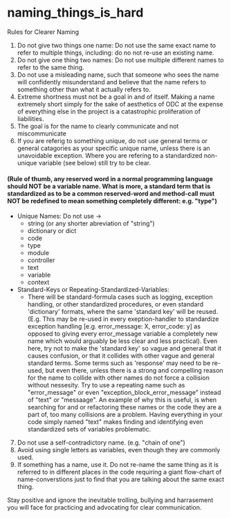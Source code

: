 # naming_things_is_hard
Rules for Clearer Naming


1. Do not give two things one name: Do not use the same exact name to refer to multiple things, including: do no not re-use an existing name.
2. Do not give one thing two names: Do not use multiple different names to refer to the same thing.
3. Do not use a misleading name, such that someone who sees the name will confidently misunderstand and believe that the name refers to something other than what it actually refers to.
4. Extreme shortness must not be a goal in and of itself. Making a name extremely short simply for the sake of aesthetics of ODC at the expense of everything else in the project is a catastrophic proliferation of liabilities.
5. The goal is for the name to clearly communicate and not miscommunicate
6. If you are referig to something unique, do not use general terms or general catagories as your specific unique name, unless there is an unavoidable exception. Where you are refering to a standardized non-unique variable (see below) still try to be clear.
#### (Rule of thumb, any reserved word in a normal programming language should NOT be a variable name. What is more, a standard term that is standardized as to be a common reserved-word and method-call must NOT be redefined to mean something completely different: e.g. "type")
- Unique Names: Do not use ->
  - string (or any shorter abreviation of "string")
  - dictionary or dict
  - code
  - type
  - module
  - controller
  - text
  - variable
  - context
- Standard-Keys or Repeating-Standardized-Variables:
  - There will be standard-formula cases such as logging, exception handling, or other standardized procedures, or even standard 'dictionary' formats, where the same 'standard key' will be reused. (E.g. This may be re-used in every exeption-handler to standardize exception handling [e.g. error_message: X, error_code: y] as opposed to giving every error_message variable a completely new name which would arguably be less clear and less practical). Even here, try not to make the 'standard key' so vague and general that it causes confusion, or that it collides with other vague and general standard terms. Some terms such as 'response' may need to be re-used, but even there, unless there is a strong and compelling reason for the name to collide with other names do not force a collision without nessesity. Try to use a repeating name such as "error_message" or even "exception_block_error_message" instead of "text" or "messaage". An example of why this is useful, is when searching for and or refactoring these names or the code they are a part of, too many collisions are a problem. Having everything in your code simply named "text" makes finding and identifying even standardized sets of variables problematic.
7. Do not use a self-contradictory name. (e.g. "chain of one")
8. Avoid using single letters as variables, even though they are commonly used.
9. If something has a name, use it. Do not re-name the same thing as it is referred to in different places in the code requiring a giant flow-chart of name-converstions just to find that you are talking about the same exact thing.

Stay positive and ignore the inevitable trolling, bullying and harrasement you will face for practicing and advocating for clear communication. 
